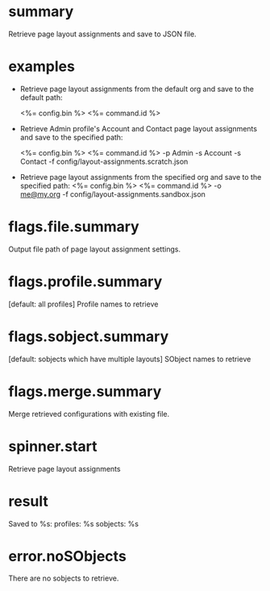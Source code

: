 # summary

Retrieve page layout assignments and save to JSON file.

# examples

- Retrieve page layout assignments from the default org and save to the default path:

  <%= config.bin %> <%= command.id %>

- Retrieve Admin profile's Account and Contact page layout assignments and save to the specified path:

  <%= config.bin %> <%= command.id %> -p Admin -s Account -s Contact -f config/layout-assignments.scratch.json

- Retrieve page layout assignments from the specified org and save to the specified path:
  <%= config.bin %> <%= command.id %> -o me@my.org -f config/layout-assignments.sandbox.json

# flags.file.summary

Output file path of page layout assignment settings.

# flags.profile.summary

[default: all profiles] Profile names to retrieve

# flags.sobject.summary

[default: sobjects which have multiple layouts] SObject names to retrieve

# flags.merge.summary

Merge retrieved configurations with existing file.

# spinner.start

Retrieve page layout assignments

# result

Saved to %s:
profiles: %s
sobjects: %s

# error.noSObjects

There are no sobjects to retrieve.

